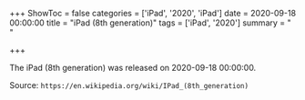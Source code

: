 +++
ShowToc = false
categories = ['iPad', '2020', 'iPad']
date = 2020-09-18 00:00:00
title = "iPad (8th generation)"
tags = ['iPad', '2020']
summary = " "

+++

The iPad (8th generation) was released on 2020-09-18 00:00:00.

Source: `https://en.wikipedia.org/wiki/IPad_(8th_generation)`



